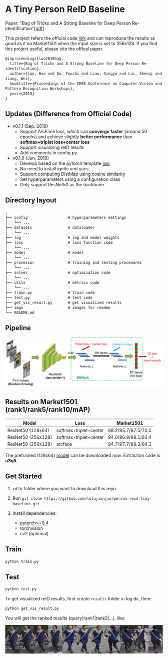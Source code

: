 # A Tiny Person ReID Baseline
Paper: "Bag of Tricks and A Strong Baseline for Deep Person Re-identification"[[pdf]](https://arxiv.org/abs/1903.07071)

This project refers the official code [link](https://github.com/michuanhaohao/reid-strong-baseline) and can reproduce the results as good as it on Market1501 when the input size is set to 256x128. If you find this project useful, please cite the offical paper.

```
@inproceedings{luo2019bag,
  title={Bag of Tricks and A Strong Baseline for Deep Person Re-identification},
  author={Luo, Hao and Gu, Youzhi and Liao, Xingyu and Lai, Shenqi and Jiang, Wei},
  booktitle={Proceedings of the IEEE Conference on Computer Vision and Pattern Recognition Workshops},
  year={2019}
}
```

## Updates (Difference from Official Code)

* v0.1.1 (Sep. 2019)
    - Support ArcFace loss, which can **converge faster** (around 50 epochs) and achieve slightly **better performance** than **softmax+triplet loss+center loss**
    - Support visualizing reID results
    - Add comments in config.py
* v0.1.0 (Jun. 2019)
    - Develop based on the pytorch template [link](https://github.com/lulujianjie/pytorch-project-template) 
    - No need to install ignite and yacs
    - Support computing DistMap using cosine similarity
    - Set hyperparameters using a configuration class
    - Only support ResNet50 as the backbone

## Directory layout

    .
    ├── config                  # hyperparameters settings
    │   └── ...                 
    ├── datasets                # dataloader
    │   └── ...           
    ├── log                     # log and model weights             
    ├── loss                    # loss function code
    │   └── ...   
    ├── model                   # model
    │   └── ...  
    ├── processor               # training and testing procedures
    │   └── ...    
    ├── solver                  # optimization code
    │   └── ...   
    ├── utils                   # metrics code
    │   └── ...   
    ├── train.py                # train code 
    ├── test.py                 # test code 
    ├── get_vis_result.py       # get visualized results 
    ├── imgs                    # images for readme              
    └── README.md


## Pipeline
<div align=center>
<img src='imgs/pipeline.jpg' width='800'>
</div>

## Results on Market1501 (rank1/rank5/rank10/mAP)
| Model | Loss | Market1501 |
| --- | -- | -- |
| ResNet50 (128x64)| softmax+triplet+center | 88.2/95.7/97.5/70.5 |
| ResNet50 (256x128)| softmax+triplet+center | 94.0/96.9/98.1/83.4 |
| ResNet50 (256x128)| arcface | 94.7/97.7/98.3/84.3 |

The pretrained (128x64) [model](https://pan.baidu.com/s/1FrEOT3h7lAePddFHNWIEjg) can be downloaded now.
Extraction code is **u3q5**.

## Get Started
1. `cd` to folder where you want to download this repo

2. Run `git clone https://github.com/lulujianjie/person-reid-tiny-baseline.git`

3. Install dependencies:
    - [pytorch>=0.4](https://pytorch.org/)
    - torchvision
    - cv2 (optional)


## Train

```bash
python train.py
```

## Test

```bash
python test.py
```

To get visualized reID results, first create `results` folder in log dir, then:
```bash
python get_vis_result.py

```
You will get the ranked results (query|rank1|rank2|...), like:
<div align=center>
<img src='imgs/results.png' width='600'>
</div>
